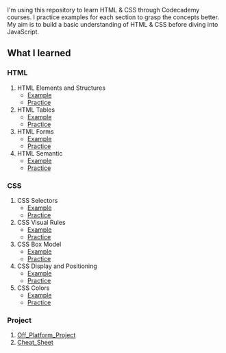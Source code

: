 I'm using this repository to learn HTML & CSS through Codecademy courses. I practice examples for each section to grasp the concepts better. My aim is to build a basic understanding of HTML & CSS before diving into JavaScript.

## What I learned

### HTML

1. HTML Elements and Structures
    - [Example](html-1-example)
    - [Practice](html-practice-elements-structures)
2. HTML Tables
    - [Example](html-2-example)
    - [Practice](html-practice-tables)
3. HTML Forms
    - [Example](html-3-example)
    - [Practice](html-practice-form)
4. HTML Semantic
    - [Example](html-4-example)
    - [Practice](html-practice-semantic)

### CSS

1. CSS Selectors
    - [Example](css-1-example)
    - [Practice](css-practice-selectors)
2. CSS Visual Rules
    - [Example](css-2-example)
    - [Practice](css-practice-visual-rules)
3. CSS Box Model
    - [Example](css-3-example)
    - [Practice](css-practice-box-model)
4. CSS Display and Positioning
    - [Example](css-4-example)
    - [Practice](css-practice-positioning)
5. CSS Colors
    - [Example](css-5-example)
    - [Practice](css-practice-colors)

### Project

1. [Off_Platform_Project](off_platform_project)
2. [Cheat_Sheet](css-practice-cheatsheet)
